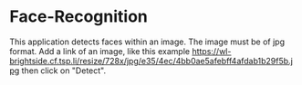# Face-Recognition
This application detects faces within an image. The image must be of jpg format. 
Add a link of an image, like this example https://wl-brightside.cf.tsp.li/resize/728x/jpg/e35/4ec/4bb0ae5afebff4afdab1b29f5b.jpg
then click on "Detect". 
